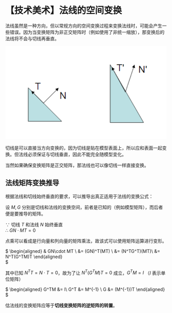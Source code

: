 # 【技术美术】法线的空间变换

法线虽然是一种方向，但以常规方向的空间变换过程来变换法线时，可能会产生一些错误。因为当变换矩阵为非正交矩阵时（例如使用了非统一缩放），那变换后的法线将不会与切线再垂直。

![错误的法线变换](../../../assets/images/image-8.png)

切线是可以直接当方向变换的，因为切线是贴在模型表面上，所以应和表面一起变换。但法线必须保证与切线垂直，因此不能完全随模型变化。

当然如果确保变换矩阵是正交矩阵，那法线也可以像切线一样直接变换。

## 法线矩阵变换推导

根据法线和切线始终垂直的要求，可以推导出真正适用于法线的变换公式：

设 $M,G$ 分别是切线和法线的变换空间，前者是已知的（例如模型矩阵），而后者便是要推导的矩阵。

$\because$ 切线 $T$ 和法线 $N$ 始终垂直  
$\therefore$ $GN \cdot MT = 0$

点乘可以看成是行向量和列向量的矩阵乘法，故该式可以使用矩阵运算进行变形。

$
\begin{aligned}
& GN\cdot MT \\
&= (GN)^T(MT) \\
&= (N^TG^T)(MT)\\
&= N^T(G^TM)T
\end{aligned}\
$

其中已知 $N^TT = N \cdot T = 0$，故为了让 $N^T(G^TM)T = 0$ 成立，$G^TM=I$ （$I$ 表示单位矩阵）

$
\begin{aligned}
G^TM &= I\\
G^T &= M^{-1} \\
G &= (M^{-1})T
\end{aligned}
$

估法线的变换矩阵应等于**切线变换矩阵的逆矩阵的转置**。
